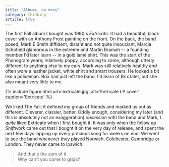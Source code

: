 ```yaml
---
title: "Albums, no more"
category: thinking
article: true
---
```


The first Fall album I bought was 1990's <cite>Extricate</cite>. It had a beautiful, black cover with an Anthony Frost painting on the front. On the back, the band posed, Mark E Smith diffident, distant and not quite insouciant, Marcia Schofield glamorous in the extreme and Martin Bramah -- a founding member I'd later learn -- in a gold lamé shirt. This was the start of the Phonogram years; relatively poppy, according to some, although utterly different to anything else to my ears. Mark was still relatively healthy and often wore a leather jacket, white shirt and smart trousers. He looked a bit like a policeman. Brix had just left the band. I'd learn of Brix later, but she also meant very little to me.

{% include figure.html url='extricate.jpg' alt='Extricate LP cover' caption='Extricate' %}

We liked The Fall; it defined my group of friends and marked us out as different. Cleverer, classier, better. Oddly enough, considering my later (and this is absolutely not an exaggeration) _obsession_ with the band and Mark, I _quite_ liked Extricate when I first bought it. It was only when the follow up _Shiftwork_ came out that I bought it on the very day of release, and spent the next few days lapping up every precious song for weeks on end. We went to see the band whenever they played Norwich, Colchester, Cambridge or London. They never came to Ipswich.

> And that's the sum of it<br>Why can't you come to grips?
